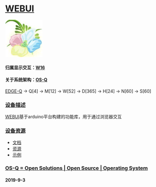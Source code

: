 ﻿# [WEBUI](https://github.com/OS-Q/D110)
[![sites](OS-Q/OS-Q.png)](http://www.OS-Q.com)
#### 归属显示交互：[W16](https://github.com/OS-Q/W16)
#### 关于系统架构：[OS-Q](https://github.com/OS-Q/OS-Q)

[EDGE-Q](https://github.com/OS-Q/EDGE-Q) -> Q[4] -> M[12] -> W[52] -> D[365] -> H[24] -> N[60] -> S[60]

### [设备描述](https://github.com/OS-Q/D110/wiki) 

[WEBUI](https://github.com/OS-Q/D110)基于arduino平台构建的功能库，用于通过浏览器交互

### [设备资源](https://github.com/OS-Q/D110) 

* [文档](docs/)
* [资源](src/)
* [示例](examples/)

### [OS-Q = Open Solutions | Open Source |  Operating System ](http://www.OS-Q.com/D110)
####  2019-9-3